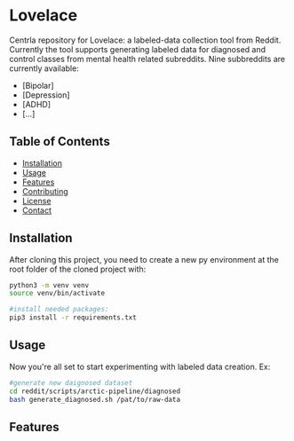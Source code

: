 # Lovelace

Centrla repository for Lovelace: a labeled-data collection tool from Reddit. 
Currently the tool supports generating labeled data for diagnosed and control classes
from mental health related subreddits. Nine subbreddits are currently available:
- [Bipolar]
- [Depression]
- [ADHD]
- [...]


## Table of Contents

- [Installation](#installation)
- [Usage](#usage)
- [Features](#features)
- [Contributing](#contributing)
- [License](#license)
- [Contact](#contact)

## Installation
After cloning this project, you need to create a new py environment at the root folder of the cloned project with: 
```bash
python3 -m venv venv
source venv/bin/activate

#install needed packages:
pip3 install -r requirements.txt
```

## Usage
Now you're all set to start experimenting with labeled data creation.
Ex:

```bash
#generate new daignosed dataset
cd reddit/scripts/arctic-pipeline/diagnosed
bash generate_diagnosed.sh /pat/to/raw-data
```

## Features


